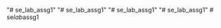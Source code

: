 "# se_lab_assg1" 
"# se_lab_assg1" 
"# se_lab_assg1" 
"# se_lab_assg1" 
#   s e _ l a b _ a s s g 1  
 